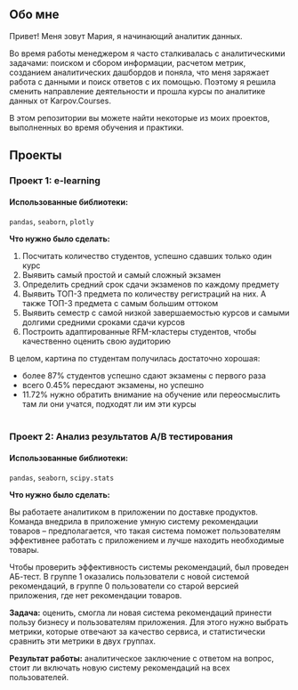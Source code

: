 ## Обо мне 

Привет! Меня зовут Мария, я начинающий аналитик данных. 

Во время работы менеджером я часто сталкивалась с аналитическими задачами: поиском и сбором информации, расчетом метрик, созданием аналитических дашбордов и поняла, что меня заряжает работа с данными и поиск ответов с их помощью. Поэтому я решила сменить направление деятельности и прошла курсы по аналитике данных от Karpov.Courses.

В этом репозитории вы можете найти некоторые из моих проектов, выполненных во время обучения и практики.
<br>

## Проекты

### Проект 1: e-learning

#### Использованные библиотеки:
``pandas``, ``seaborn``, ``plotly``

**Что нужно было сделать:**
<ol>
  <li>Посчитать количество студентов, успешно сдавших только один курс</li>
  <li>Выявить самый простой и самый сложный экзамен</li>
  <li>Определить средний срок сдачи экзаменов по каждому предмету</li>
  <li>Выявить ТОП-3 предмета по количеству регистраций на них. А также ТОП-3 предмета с самым большим оттоком </li>
  <li>Выявить семестр с самой низкой завершаемостью курсов и самыми долгими средними сроками сдачи курсов</li>
  <li>Построить адаптированные RFM-кластеры студентов, чтобы качественно оценить свою аудиторию</li>
</ol>


В целом, картина по студентам получилась достаточно хорошая: <br>
<ul>
<li> более 87% студентов успешно сдают экзамены с первого раза</li>
<li>всего 0.45% пересдают экзамены, но успешно</li>
<li>11.72% нужно обратить внимание на обучение или переосмыслить там ли они учатся, подходят ли им эти курсы </li><br>
</ul>


### Проект 2: Анализ результатов A/B тестирования

#### Использованные библиотеки:
``pandas``, ``seaborn``, ``scipy.stats``

**Что нужно было сделать:**

Вы работаете аналитиком в приложении по доставке продуктов. Команда внедрила в приложение умную систему рекомендации товаров – предполагается, что такая система поможет пользователям эффективнее работать с приложением и лучше находить необходимые товары.

Чтобы проверить эффективность системы рекомендаций, был проведен АБ-тест. В группе 1 оказались пользователи с новой системой рекомендаций, в группе 0 пользователи со старой версией приложения, где нет рекомендации товаров.

**Задача:** оценить, смогла ли новая система рекомендаций принести пользу бизнесу и пользователям приложения. Для этого нужно выбрать метрики, которые отвечают за качество сервиса, и статистически сравнить эти метрики в двух группах.

**Результат работы:** аналитическое заключение с ответом на вопрос, стоит ли включать новую систему рекомендаций на всех пользователей.

